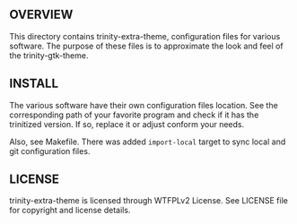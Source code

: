 OVERVIEW
--------
This directory contains trinity-extra-theme, configuration files for
various software.  The purpose of these files is to approximate the
look and feel of the trinity-gtk-theme.


INSTALL
-------
The various software have their own configuration files location.  See
the corresponding path of your favorite program and check if it has
the trinitized version.  If so, replace it or adjust conform your
needs.

Also, see Makefile.  There was added `import-local` target to sync
local and git configuration files.


LICENSE
-------
trinity-extra-theme is licensed through WTFPLv2 License.
See LICENSE file for copyright and license details.
